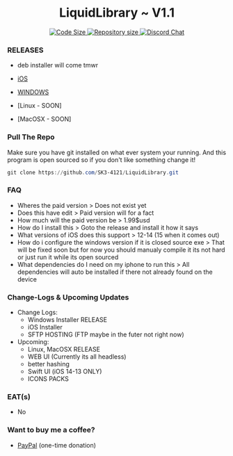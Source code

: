 <p align="center">
<!--<img src="scomhmop.png" alt=""/>-->
    <h1 align="center">LiquidLibrary ~ V1.1</h1>
</p>
<p align="center">

<p align="center">
    <a href="https://github.com/SK3-4121/LiquidLibrary">
        <img src="https://img.shields.io/github/languages/code-size/ScoopInstaller/Scoop.svg" alt="Code Size" />
    </a>
    <a href="https://github.com/SK3-4121/LiquidLibrary">
        <img src="https://img.shields.io/github/repo-size/ScoopInstaller/Scoop.svg" alt="Repository size" />
    </a>
    <a href="https://discord.gg/FgpZZm3WM3">
        <img src="https://img.shields.io/badge/chat-on%20discord-7289DA.svg" alt="Discord Chat" />
    </a>
</p>
    
### RELEASES

- deb installer will come tmwr

- [iOS](https://github.com/SK3-4121/LiquidLibrary/releases/download/ios/installer.sh  "Download iOS build for this release")
- [WINDOWS](https://github.com/SK3-4121/LiquidLibrary/tree/main/RELASES/WINDOWS  "Download WINDOWS build for this release")
- [Linux - SOON]
- [MacOSX - SOON]

### Pull The Repo
Make sure you have git installed on what ever system your running. And this program is open sourced so if you don't like something change it!

```powershell
git clone https://github.com/SK3-4121/LiquidLibrary.git
```

### FAQ
- Wheres the paid version > Does not exist yet
- Does this have edit > Paid version will for a fact
- How much will the paid version be > 1.99$usd
- How do I install this > Goto the release and install it how it says
- What versions of iOS does this support > 12-14 (15 when it comes out)
- How do i configure the windows version if it is closed source exe > That will be fixed soon but for now you should manualy compile it its not hard or just run it while its open sourced
- What dependencies do I need on my iphone to run this > All dependencies will auto be installed if there not already found on the device

### Change-Logs & Upcoming Updates
- Change Logs:
   - Windows Installer RELEASE
   - iOS Installer
   - SFTP HOSTING (FTP maybe in the futer not right now)
- Upcoming: 
   - Linux, MacOSX RELEASE
   - WEB UI (Currently its all headless)
   - better hashing
   - Swift UI (iOS 14-13 ONLY)
   - ICONS PACKS

### EAT(s)
- No

### Want to buy me a coffee?
- [PayPal](https://www.paypal.com/myaccount/transfer/homepage/buy/preview) (one-time donation)
